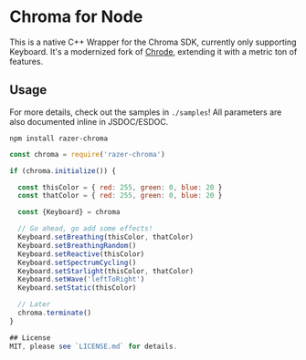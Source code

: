 # Chroma for Node
This is a native C++ Wrapper for the Chroma SDK, currently only supporting Keyboard. It's a modernized fork of [Chrode](https://github.com/WolfspiritM/Chrode), extending it with a metric ton of features.

## Usage
For more details, check out the samples in `./samples`! All parameters are also documented inline in JSDOC/ESDOC.

```
npm install razer-chroma
```

```js
const chroma = require('razer-chroma')

if (chroma.initialize()) {

  const thisColor = { red: 255, green: 0, blue: 20 }
  const thatColor = { red: 255, green: 0, blue: 20 }

  const {Keyboard} = chroma

  // Go ahead, go add some effects!
  Keyboard.setBreathing(thisColor, thatColor)
  Keyboard.setBreathingRandom()
  Keyboard.setReactive(thisColor)
  Keyboard.setSpectrumCycling()
  Keyboard.setStarlight(thisColor, thatColor)
  Keyboard.setWave('leftToRight')
  Keyboard.setStatic(thisColor)

  // Later
  chroma.terminate()
}

## License
MIT, please see `LICENSE.md` for details.
